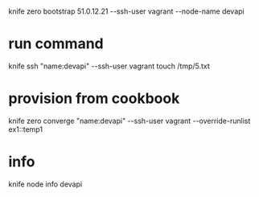 #
knife zero bootstrap 51.0.12.21 --ssh-user vagrant --node-name devapi

# run command
knife ssh "name:devapi" --ssh-user vagrant touch /tmp/5.txt

# provision from cookbook

knife zero converge "name:devapi" --ssh-user vagrant --override-runlist ex1::temp1


# info
knife node info devapi
